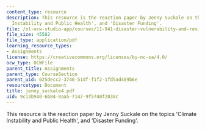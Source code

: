 ```yaml
---
content_type: resource
description: This resource is the reaction paper by Jenny Suckale on the topics 'Climate
  Instability and Public Health', and 'Disaster Funding'.
file: /ol-ocw-studio-app/courses/11-941-disaster-vulnerability-and-resilience-spring-2005/9c13b9406b848aa571479f5740f2038c_jenny_suckale4.pdf
file_size: 45582
file_type: application/pdf
learning_resource_types:
- Assignments
license: https://creativecommons.org/licenses/by-nc-sa/4.0/
ocw_type: OCWFile
parent_title: Assignments
parent_type: CourseSection
parent_uid: 025decc2-3746-51df-f1f2-1fd5ad489b6e
resourcetype: Document
title: jenny_suckale4.pdf
uid: 9c13b940-6b84-8aa5-7147-9f5740f2038c
---
```

This resource is the reaction paper by Jenny Suckale on the topics 'Climate Instability and Public Health', and 'Disaster Funding'.